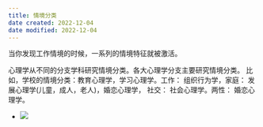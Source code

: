 ```yaml
---
title: 情境分类
date created: 2022-12-04
date modified: 2022-12-04
---
```


当你发现工作情境的时候，一系列的情境特征就被激活。

心理学从不同的分支学科研究情境分类。各大心理学分支主要研究情境分类。
比如，学校的情境分类：教育心理学，学习心理学。工作： 组织行为学，家庭： 发展心理学(儿童，成人，老人)，婚恋心理学， 社交： 社会心理学。两性： 婚恋心理学。
-   ![](https://xxpic.oss-cn-qingdao.aliyuncs.com/pic/20220227224625.png)

